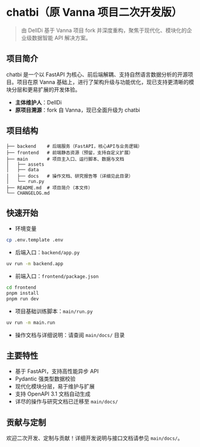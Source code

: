 <!--
 * @Author: delldi 875372314@qq.com
 * @Date: 2025-04-18 14:56:31
 * @LastEditors: delldi 875372314@qq.com
 * @LastEditTime: 2025-04-18 15:40:07
 * @FilePath: \vanna\README.md
 * @Description: 这是默认设置,请设置`customMade`, 打开koroFileHeader查看配置 进行设置: https://github.com/OBKoro1/koro1FileHeader/wiki/%E9%85%8D%E7%BD%AE
-->
# chatbi（原 Vanna 项目二次开发版）

> 由 DellDi 基于 Vanna 项目 fork 并深度重构，聚焦于现代化、模块化的企业级数据智能 API 解决方案。

## 项目简介

chatbi 是一个以 FastAPI 为核心、前后端解耦、支持自然语言数据分析的开源项目。项目在原 Vanna 基础上，进行了架构升级与功能优化，现已支持更清晰的模块分层和更易扩展的开发体验。

- **主体维护人**：DellDi
- **原项目溯源**：fork 自 Vanna，现已全面升级为 chatbi

## 项目结构

```
├── backend    # 后端服务（FastAPI，核心API与业务逻辑）
├── frontend   # 前端静态资源（预留，支持自定义扩展）
├── main       # 项目主入口、运行脚本、数据与文档
│   ├── assets
│   ├── data
│   ├── docs   # 操作文档、研究报告等（详细见此目录）
│   └── run.py
├── README.md  # 项目简介（本文件）
└── CHANGELOG.md
```

## 快速开始

- 环境变量

```bash
cp .env.template .env
```


- 后端入口：`backend/app.py`
```bash
uv run -m backend.app
```
- 前端入口：`frontend/package.json`
```bash
cd frontend
pnpm install
pnpm run dev
```
- 项目基础训练脚本：`main/run.py`
```bash
uv run -m main.run
```
- 操作文档与详细说明：请查阅 `main/docs/` 目录

## 主要特性

- 基于 FastAPI，支持高性能异步 API
- Pydantic 强类型数据校验
- 现代化模块分层，易于维护与扩展
- 支持 OpenAPI 3.1 文档自动生成
- 详尽的操作与研究文档已迁移至 `main/docs/`

## 贡献与定制

欢迎二次开发、定制与贡献！详细开发说明与接口文档请参见 `main/docs/`。
